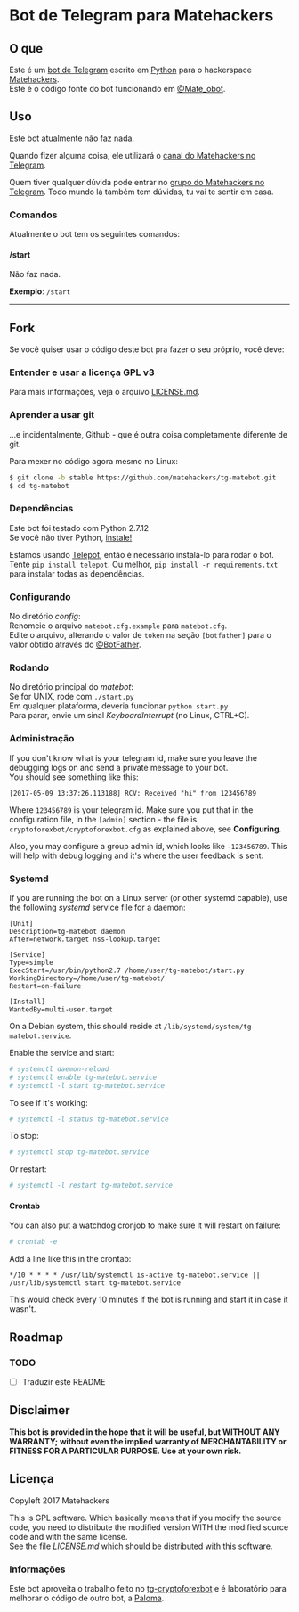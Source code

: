 Bot de Telegram para Matehackers
===

O que
---

Este é um [bot de Telegram](https://telegram.org/faq#bots) escrito em [Python](https://python.org) para o hackerspace [Matehackers](https://matehackers.org).  
Este é o código fonte do bot funcionando em [@Mate_obot](https://telegram.me/mate_obot).  

Uso
---

Este bot atualmente não faz nada.  

Quando fizer alguma coisa, ele utilizará o [canal do Matehackers no Telegram](https://t.me/matehackers).  

Quem tiver qualquer dúvida pode entrar no [grupo do Matehackers no Telegram](https://t.me/matehackerspoa). Todo mundo lá também tem dúvidas, tu vai te sentir em casa.  

### Comandos

Atualmente o bot tem os seguintes comandos:

#### /start

Não faz nada.

**Exemplo**: `/start`

---

Fork
---

Se você quiser usar o código deste bot pra fazer o seu próprio, você deve:  

### Entender e usar a licença GPL v3

Para mais informações, veja o arquivo [LICENSE.md](./LICENSE.md).  

### Aprender a usar git

...e incidentalmente, Github - que é outra coisa completamente diferente de git.  

Para mexer no código agora mesmo no Linux:  

```bash
$ git clone -b stable https://github.com/matehackers/tg-matebot.git
$ cd tg-matebot
```

### Dependências

Este bot foi testado com Python 2.7.12  
Se você não tiver Python, [instale!](https://www.python.org/downloads/)  

Estamos usando [Telepot](https://github.com/nickoala/telepot), então é necessário instalá-lo para rodar o bot.  
Tente `pip install telepot`. Ou melhor, `pip install -r requirements.txt` para instalar todas as dependências.  

### Configurando

No diretório *config*:  
Renomeie o arquivo `matebot.cfg.example` para `matebot.cfg`.  
Edite o arquivo, alterando o valor de `token` na seção `[botfather]` para o valor obtido através do [@BotFather](https://telegram.me/botfather).  

### Rodando

No diretório principal do *matebot*:  
Se for UNIX, rode com `./start.py`  
Em qualquer plataforma, deveria funcionar `python start.py`  
Para parar, envie um sinal *KeyboardInterrupt* (no Linux, CTRL+C).  

### Administração

If you don't know what is your telegram id, make sure you leave the debugging logs on and send a private message to your bot.  
You should see something like this:  

    [2017-05-09 13:37:26.113188] RCV: Received "hi" from 123456789

Where `123456789` is your telegram id. Make sure you put that in the configuration file, in the `[admin]` section - the file is `cryptoforexbot/cryptoforexbot.cfg` as explained above, see **Configuring**.  

Also, you may configure a group admin id, which looks like `-123456789`. This will help with debug logging and it's where the user feedback is sent.

### Systemd

If you are running the bot on a Linux server (or other systemd capable), use the following *systemd* service file for a daemon:

```systemd
[Unit]
Description=tg-matebot daemon
After=network.target nss-lookup.target

[Service]
Type=simple
ExecStart=/usr/bin/python2.7 /home/user/tg-matebot/start.py
WorkingDirectory=/home/user/tg-matebot/
Restart=on-failure

[Install]
WantedBy=multi-user.target
```

On a Debian system, this should reside at `/lib/systemd/system/tg-matebot.service`.

Enable the service and start:

```bash
# systemctl daemon-reload
# systemctl enable tg-matebot.service
# systemctl -l start tg-matebot.service
```

To see if it's working:

```bash
# systemctl -l status tg-matebot.service
```

To stop:

```bash
# systemctl stop tg-matebot.service
```

Or restart:

```bash
# systemctl -l restart tg-matebot.service
```

#### Crontab

You can also put a watchdog cronjob to make sure it will restart on failure:

```bash
# crontab -e
```

Add a line like this in the crontab:

```crontab
*/10 * * * * /usr/lib/systemctl is-active tg-matebot.service || /usr/lib/systemctl start tg-matebot.service
```

This would check every 10 minutes if the bot is running and start it in case it wasn't.

Roadmap
---

### TODO

- [ ] Traduzir este README

Disclaimer
---

**This bot is provided in the hope that it will be useful, but WITHOUT ANY WARRANTY; without even the implied warranty of MERCHANTABILITY or FITNESS FOR A PARTICULAR PURPOSE. Use at your own risk.**  

Licença
---

Copyleft 2017 Matehackers  

This is GPL software. Which basically means that if you modify the source code, you need to distribute the modified version WITH the modified source code and with the same license.  
See the file *LICENSE.md* which should be distributed with this software.  

### Informações

Este bot aproveita o trabalho feito no [tg-cryptoforexbot](https://github.com/desci/tg-cryptoforexbot) e é laboratório para melhorar o código de outro bot, a [Paloma](https://notabug.org/desci/Paloma).

